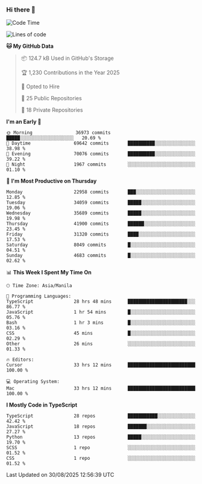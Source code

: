### Hi there 👋

<!--START_SECTION:waka-->
![Code Time](http://img.shields.io/badge/Code%20Time-2%2C069%20hrs%2048%20mins-blue)

![Lines of code](https://img.shields.io/badge/From%20Hello%20World%20I%27ve%20Written-68.3%20million%20lines%20of%20code-blue)

**🐱 My GitHub Data** 

> 📦 124.7 kB Used in GitHub's Storage 
 > 
> 🏆 1,230 Contributions in the Year 2025
 > 
> 💼 Opted to Hire
 > 
> 📜 25 Public Repositories 
 > 
> 🔑 18 Private Repositories 
 > 
**I'm an Early 🐤** 

```text
🌞 Morning                36973 commits       █████░░░░░░░░░░░░░░░░░░░░   20.69 % 
🌆 Daytime                69642 commits       ██████████░░░░░░░░░░░░░░░   38.98 % 
🌃 Evening                70076 commits       ██████████░░░░░░░░░░░░░░░   39.22 % 
🌙 Night                  1967 commits        ░░░░░░░░░░░░░░░░░░░░░░░░░   01.10 % 
```
📅 **I'm Most Productive on Thursday** 

```text
Monday                   22958 commits       ███░░░░░░░░░░░░░░░░░░░░░░   12.85 % 
Tuesday                  34059 commits       █████░░░░░░░░░░░░░░░░░░░░   19.06 % 
Wednesday                35689 commits       █████░░░░░░░░░░░░░░░░░░░░   19.98 % 
Thursday                 41900 commits       ██████░░░░░░░░░░░░░░░░░░░   23.45 % 
Friday                   31320 commits       ████░░░░░░░░░░░░░░░░░░░░░   17.53 % 
Saturday                 8049 commits        █░░░░░░░░░░░░░░░░░░░░░░░░   04.51 % 
Sunday                   4683 commits        █░░░░░░░░░░░░░░░░░░░░░░░░   02.62 % 
```


📊 **This Week I Spent My Time On** 

```text
🕑︎ Time Zone: Asia/Manila

💬 Programming Languages: 
TypeScript               28 hrs 48 mins      ██████████████████████░░░   86.77 % 
JavaScript               1 hr 54 mins        █░░░░░░░░░░░░░░░░░░░░░░░░   05.76 % 
Bash                     1 hr 3 mins         █░░░░░░░░░░░░░░░░░░░░░░░░   03.16 % 
CSS                      45 mins             █░░░░░░░░░░░░░░░░░░░░░░░░   02.29 % 
Other                    26 mins             ░░░░░░░░░░░░░░░░░░░░░░░░░   01.33 % 

🔥 Editors: 
Cursor                   33 hrs 12 mins      █████████████████████████   100.00 % 

💻 Operating System: 
Mac                      33 hrs 12 mins      █████████████████████████   100.00 % 
```

**I Mostly Code in TypeScript** 

```text
TypeScript               28 repos            ███████████░░░░░░░░░░░░░░   42.42 % 
JavaScript               18 repos            ███████░░░░░░░░░░░░░░░░░░   27.27 % 
Python                   13 repos            █████░░░░░░░░░░░░░░░░░░░░   19.70 % 
SCSS                     1 repo              ░░░░░░░░░░░░░░░░░░░░░░░░░   01.52 % 
CSS                      1 repo              ░░░░░░░░░░░░░░░░░░░░░░░░░   01.52 % 
```




 Last Updated on 30/08/2025 12:56:39 UTC
<!--END_SECTION:waka-->
